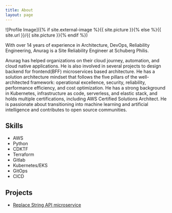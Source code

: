 ```yaml
---
title: About
layout: page
---
```

![Profile Image]({% if site.external-image %}{{ site.picture }}{% else %}{{ site.url }}/{{ site.picture }}{% endif %})

<p>With over 14 years of experience in Architecture, DevOps, Reliability Engineering, Anurag is a Site Reliability Engineer at Schuberg Philis.

Anurag has helped organizations on their cloud journey, automation, and cloud native applications. He is also involved in several projects to design backend for frontend(BFF) microservices based architecture. He has a solution architecture mindset that follows the five pillars of the well-architected framework: operational excellence, security, reliability, performance efficiency, and cost optimization. He has a strong background in Kubernetes, infrastructure as code, serverless, and elastic stack, and holds multiple certifications, including AWS Certified Solutions Architect. He is passionate about transitioning into machine learning and artificial intelligence and contributes to open source communities.</p>

<h2>Skills</h2>

<ul class="skill-list">
	<li>AWS</li>
	<li>Python</li>
	<li>CDKTF</li>
	<li>Terraform</li>
	<li>Gitlab</li>
	<li>Kubernetes/EKS</li>
	<li>GitOps</li>
	<li>CICD</li>
</ul>

<h2>Projects</h2>

<ul>
	<li><a href="https://github.com/angautam/replace-string-api/tree/main">Replace String API microservice</a></li>
</ul>
